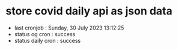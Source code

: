 # store covid daily api as json data

- last cronjob : Sunday, 30 July 2023 13:12:25
- status og cron : success
- status daily cron : success
      
      